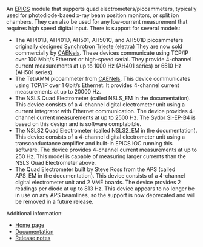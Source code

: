 An [EPICS](http://www.aps.anl.gov/epics/) 
module that supports quad electrometers/picoammeters, typically used for photodiode-based
x-ray beam position monitors, or split ion chambers. They can also be used for any
low-current measurement that requires high speed digital input. There is support
for several models:
  * The AH401B, AH401D, AH501, AH501C, and AH501D picoammeters originally designed
    [Synchrotron Trieste (elettra)](http://ilo.elettra.trieste.it/index.php?page=_layout_prodotto&amp;id=54&amp;lang=en)
    They are now sold commercially by [CAENels](http://www.caenels.com/products).
    These devices communicate using TCP/IP over 100 Mbit/s Ethernet or high-speed serial. 
    They provide 4-channel current measurements at up to 1000 Hz (AH401 series) or 6510 Hz (AH501 series).
  * The TetrAMM picoammeter from [CAENels](http://www.caenels.com/products).
    This device communicates using TCP/IP over 1 Gbit/s Ethernet. 
    It provides 4-channel current measurements at up to 20000 Hz.
  * The NSLS Quad Electrometer (called NSLS_EM in the documentation).
    This device consists of a 4-channel digital electrometer unit 
    using a current integrator with Ethernet communication. 
    The device provides 4-channel current measurements at up to 2500 Hz. 
    The [Sydor SI-EP-B4](http://sydortechnologies.com/files/Data-Sheet-SI-EP-B4.pdf)
    is based on this design and is software comptabible.
  * The NSLS2 Quad Electrometer (called NSLS2_EM in the documentation).
    This device consists of a 4-channel digital electrometer unit 
    using a transconductance amplifier and built-in EPICS IOC running this software. 
    The device provides 4-channel current measurements at up to 250 Hz. This model is capable
    of measuring larger currents than the NSLS Quad Electrometer above.
  * The Quad Electrometer built by Steve Ross from the APS (called APS_EM in the documentation). 
    This device consists of a 4-channel digital electrometer unit and 2 VME boards. 
    The device provides 2 readings per diode at up to 813 Hz. This device appears
    to no longer be in use on any APS beamlines, so the support is now deprecated and
    will be removed in a future release.


Additional information:
* [Home page](http://cars.uchicago.edu/software/epics/quadEM.html)
* [Documentation](http://cars.uchicago.edu/software/epics/quadEMDoc.html)
* [Release notes](http://cars.uchicago.edu/software/epics/quadEMReleaseNotes.html)
